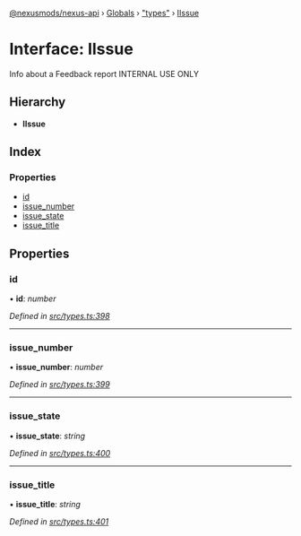 [@nexusmods/nexus-api](../README.md) › [Globals](../globals.md) › ["types"](../modules/_types_.md) › [IIssue](_types_.iissue.md)

# Interface: IIssue

Info about a Feedback report
INTERNAL USE ONLY

## Hierarchy

* **IIssue**

## Index

### Properties

* [id](_types_.iissue.md#id)
* [issue_number](_types_.iissue.md#issue_number)
* [issue_state](_types_.iissue.md#issue_state)
* [issue_title](_types_.iissue.md#issue_title)

## Properties

###  id

• **id**: *number*

*Defined in [src/types.ts:398](https://github.com/Nexus-Mods/node-nexus-api/blob/af3f187/src/types.ts#L398)*

___

###  issue_number

• **issue_number**: *number*

*Defined in [src/types.ts:399](https://github.com/Nexus-Mods/node-nexus-api/blob/af3f187/src/types.ts#L399)*

___

###  issue_state

• **issue_state**: *string*

*Defined in [src/types.ts:400](https://github.com/Nexus-Mods/node-nexus-api/blob/af3f187/src/types.ts#L400)*

___

###  issue_title

• **issue_title**: *string*

*Defined in [src/types.ts:401](https://github.com/Nexus-Mods/node-nexus-api/blob/af3f187/src/types.ts#L401)*
